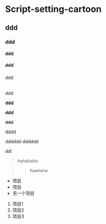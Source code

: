 # Script-setting-cartoon
## ddd
### ddd
#### ddd
##### ddd
###### ddd

*ddd*

**ddd**

***ddd***

~~ddd~~

dddd

dddddd
dddddd

dd!

> hahahaha

>>hawiwiw

* 项目
* 项目 
* 另一个项目

1. 项目1
2. 项目2
3. 项目3
